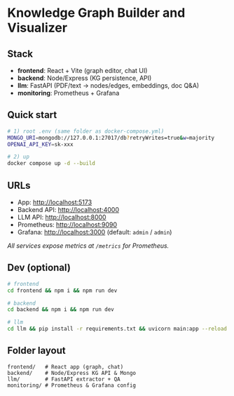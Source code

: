# Knowledge Graph Builder and Visualizer

## Stack

* **frontend**: React + Vite (graph editor, chat UI)
* **backend**: Node/Express (KG persistence, API)
* **llm**: FastAPI (PDF/text → nodes/edges, embeddings, doc Q\&A)
* **monitoring**: Prometheus + Grafana

## Quick start

```bash
# 1) root .env (same folder as docker-compose.yml)
MONGO_URI=mongodb://127.0.0.1:27017/db?retryWrites=true&w=majority
OPENAI_API_KEY=sk-xxx

# 2) up
docker compose up -d --build
```

## URLs

* App: [http://localhost:5173](http://localhost:5173)
* Backend API: [http://localhost:4000](http://localhost:4000)
* LLM API: [http://localhost:8000](http://localhost:8000)
* Prometheus: [http://localhost:9090](http://localhost:9090)
* Grafana: [http://localhost:3000](http://localhost:3000) (default: `admin` / `admin`)

*All services expose metrics at `/metrics` for Prometheus.*

## Dev (optional)

```bash
# frontend
cd frontend && npm i && npm run dev

# backend
cd backend && npm i && npm run dev

# llm
cd llm && pip install -r requirements.txt && uvicorn main:app --reload
```

## Folder layout

```
frontend/   # React app (graph, chat)
backend/    # Node/Express KG API & Mongo
llm/        # FastAPI extractor + QA
monitoring/ # Prometheus & Grafana config
```
